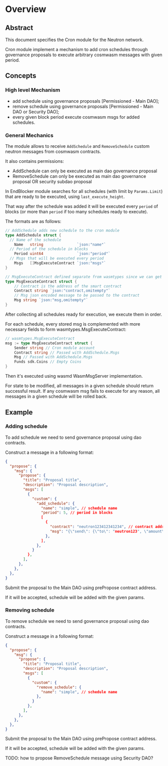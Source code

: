 # Overview

## Abstract

This document specifies the Cron module for the Neutron network.

Cron module implement a mechanism to add cron schedules through governance proposals to execute arbitrary cosmwasm messages with given period.

## Concepts

### High level Mechanism
- add schedule using governance proposals [Permissioned - Main DAO];
- remove schedule using governance proposals [Permissioned - Main DAO or Security DAO];
- every given block period execute cosmwasm msgs for added schedules.

### General Mechanics

The module allows to receive `AddSchedule` and `RemoveSchedule` custom neutron messages from cosmwasm contracts.

It also contains permissions:
- AddSchedule can only be executed as main dao governance proposal
- RemoveSchedule can only be executed as main dao governance proposal OR security subdao proposal

In EndBlocker module searches for all schedules (with limit by `Params.Limit`) that are ready to be executed, using `last_execute_height`.

That way after the schedule was added it will be executed every `period` of blocks (or more than `period` if too many schedules ready to execute).

The formats are as follows:
```go
// AddSchedule adds new schedule to the cron module
type AddSchedule struct {
  // Name of the schedule
	Name   string               `json:"name"`
  // Period of the schedule in blocks
	Period uint64               `json:"period"`
  // Msgs that will be executed every period
	Msgs   []MsgExecuteContract `json:"msgs"`
}

// MsgExecuteContract defined separate from wasmtypes since we can get away with just passing the string into bindings
type MsgExecuteContract struct {
	// Contract is the address of the smart contract
	Contract string `json:"contract,omitempty"`
	// Msg json encoded message to be passed to the contract
	Msg string `json:"msg,omitempty"`
}
```

After collecting all schedules ready for execution, we execute them in order.

For each schedule, every stored msg is complemented with more necessary fields to form wasmtypes.MsgExecuteContract:
```go
// wasmtypes.MsgExecuteContract
msg := type MsgExecuteContract struct {
	Sender string // Cron module account
	Contract string // Passed with AddSchedule.Msgs
	Msg // Passed with AddSchedule.Msgs
	Funds sdk.Coins // Empty Coins
}
```

Then it's executed using wasmd WasmMsgServer implementation.

For state to be modified, all messages in a given schedule should return successful result.
If any cosmwasm msg fails to execute for any reason, all messages in a given schedule will be rolled back.

## Example

### Adding schedule
To add schedule we need to send governance proposal using dao contracts.

Construct a message in a following format:

```json
{
  "propose": {
    "msg": {
      "propose": {
        "title": "Proposal title",
        "description": "Proposal description",
        "msgs": [
          {
            "custom": {
              "add_schedule": {
                "name": "simple", // schedule name
                "period": 5, // period in blocks
                [
                  {
                    "contract": "neutron123412341234", // contract address to be called
                    "msg": "{\"send\": {\"to\": "neutron123", \"amount\": 100}}", // message to be executed
                  },
                ],
              },
            }
          },
        ],
      },
    },
  },
}
```      

Submit the proposal to the Main DAO using prePropose contract address.

If it will be accepted, schedule will be added with the given params.

### Removing schedule

To remove schedule we need to send governance proposal using dao contracts.

Construct a message in a following format:

```json
{
  "propose": {
    "msg": {
      "propose": {
        "title": "Proposal title",
        "description": "Proposal description",
        "msgs": [
          {
            "custom": {
              "remove_schedule": {
                "name": "simple", // schedule name
              },
            }
          },
        ],
      },
    },
  },
}
```

Submit the proposal to the Main DAO using prePropose contract address.

If it will be accepted, schedule will be added with the given params.

TODO: how to propose RemoveSchedule message using Security DAO?

